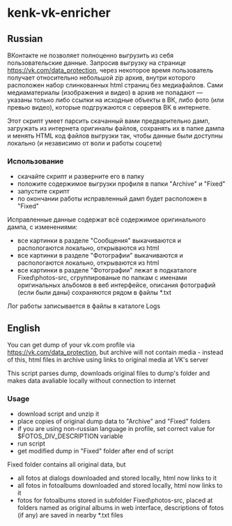 # kenk-vk-enricher
## Russian
ВКонтакте не позволяет полноценно выгрузить из себя пользовательские данные. Запросив выгрузку на странице https://vk.com/data_protection, через некоторое время пользователь получает относительно небольшой zip архив, внутри которого расположен набор слинкованных html страниц без медиафайлов. Сами медиаматериалы (изображения и видео) в архив не попадают — указаны только либо ссылки на исходные объекты в ВК, либо фото (или превью видео), которые подгружаются с серверов ВК в интернете. 

Этот скрипт умеет парсить скачанный вами предварительно дамп, загружать из интернета оригиналы файлов, сохранять их в папке дампа и менять HTML код файлов выгрузки так, чтобы данные были доступны локально (и независимо от воли и работы соцсети)

### Использование
* скачайте скрипт и разверните его в папку
* положите содержимое выгрузки профиля в папки "Archive" и "Fixed" 
* запустите скрипт
* по окончании работы исправленный дамп будет расположен в "Fixed" 

Исправленные данные содержат всё содержимое оригинального дампа, с изменениями:
* все картинки в разделе "Сообщения" выкачиваются и распологаются локально, открываются из html
* все картинки в разделе "Фотографии" выкачиваются и распологаются локально, открываются из html
* все картинки в разделе "Фотографии" лежат в подкаталоге Fixed\photos-src, сгруппированые по папкам с именами оригинальных альбомов в веб интерфейсе, описания фотографий (если были даны) сохраняются рядом в файлы *.txt

Лог работы записывается в файлы в каталоге Logs

## English 
You can get dump of your vk.com profile via https://vk.com/data_protection, but archive will not contain media - instead of this, html files in archive using links to original media at VK's server

This script parses dump, downloads original files to dump's folder and makes data avaliable locally without connection to internet 

### Usage
* download script and unzip it
* place copies of original dump data to "Archive" and "Fixed" folders
* if you are using non-russian language in profile, set correct value for $FOTOS_DIV_DESCRIPTION variable
* run script
* get modified dump in "Fixed" folder after end of script

Fixed folder contains all original data, but
* all fotos at dialogs downloaded and stored locally, html now links to it
* all fotos in fotoalbums downloaded and stored locally, html now links to it
* fotos for fotoalbums stored in subfolder Fixed\photos-src, placed at folders named as original albums in web interface, descriptions of fotos (if any) are saved in nearby *.txt files


